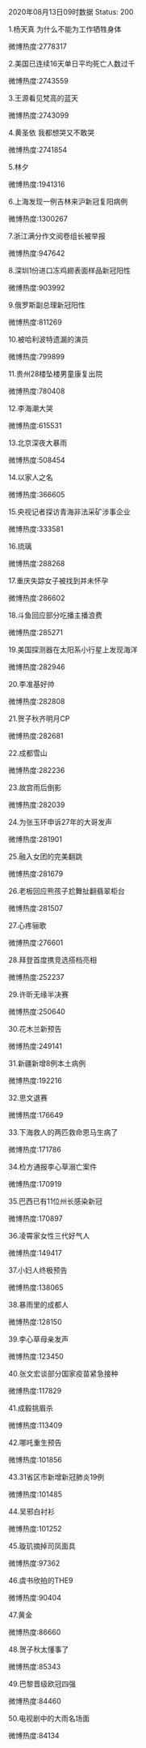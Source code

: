 2020年08月13日09时数据
Status: 200

1.杨天真 为什么不能为工作牺牲身体

微博热度:2778317

2.美国已连续16天单日平均死亡人数过千

微博热度:2743559

3.王源看见梵高的蓝天

微博热度:2743099

4.黄圣依 我都想哭又不敢哭

微博热度:2741854

5.林夕

微博热度:1941316

6.上海发现一例吉林来沪新冠复阳病例

微博热度:1300267

7.浙江满分作文阅卷组长被举报

微博热度:947642

8.深圳1份进口冻鸡翅表面样品新冠阳性

微博热度:903992

9.俄罗斯副总理新冠阳性

微博热度:811269

10.被哈利波特遗漏的演员

微博热度:799899

11.贵州28楼坠楼男童康复出院

微博热度:780408

12.李海潮大哭

微博热度:615531

13.北京深夜大暴雨

微博热度:508454

14.以家人之名

微博热度:366605

15.央视记者探访青海非法采矿涉事企业

微博热度:333581

16.琉璃

微博热度:288268

17.重庆失踪女子被找到并未怀孕

微博热度:286602

18.斗鱼回应部分吃播主播浪费

微博热度:285271

19.美国探测器在太阳系小行星上发现海洋

微博热度:282946

20.李准基好帅

微博热度:282808

21.贺子秋齐明月CP

微博热度:282681

22.成都雪山

微博热度:282236

23.故宫雨后倒影

微博热度:282039

24.为张玉环申诉27年的大哥发声

微博热度:281901

25.融入女团的完美翻跳

微博热度:281679

26.老板回应熊孩子尬舞扯翻翡翠柜台

微博热度:281507

27.心疼骊歌

微博热度:276601

28.拜登首度携竞选搭档亮相

微博热度:252237

29.许昕无缘半决赛

微博热度:250640

30.花木兰新预告

微博热度:249141

31.新疆新增8例本土病例

微博热度:192216

32.思文退赛

微博热度:176649

33.下海救人的两匹救命恩马生病了

微博热度:171786

34.检方通报李心草溺亡案件

微博热度:170919

35.巴西已有11位州长感染新冠

微博热度:170897

36.凌霄家女性三代好气人

微博热度:149417

37.小妇人终极预告

微博热度:138065

38.暴雨里的成都人

微博热度:128150

39.李心草母亲发声

微博热度:123450

40.张文宏谈部分国家疫苗紧急接种

微博热度:117829

41.成毅挑眉杀

微博热度:113409

42.哪吒重生预告

微博热度:101856

43.31省区市新增新冠肺炎19例

微博热度:101485

44.吴邪白衬衫

微博热度:101252

45.璇玑摘掉司凤面具

微博热度:97362

46.虞书欣拍的THE9

微博热度:90404

47.黄金

微博热度:86660

48.贺子秋太懂事了

微博热度:85343

49.巴黎晋级欧冠四强

微博热度:84460

50.电视剧中的大雨名场面

微博热度:84134

